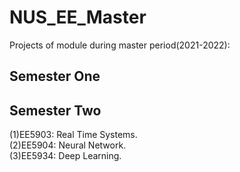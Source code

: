 # NUS_EE_Master
Projects of module during master period(2021-2022):
## Semester One
## Semester Two 
(1)EE5903: Real Time Systems.  
(2)EE5904: Neural Network.  
(3)EE5934: Deep Learning.  

